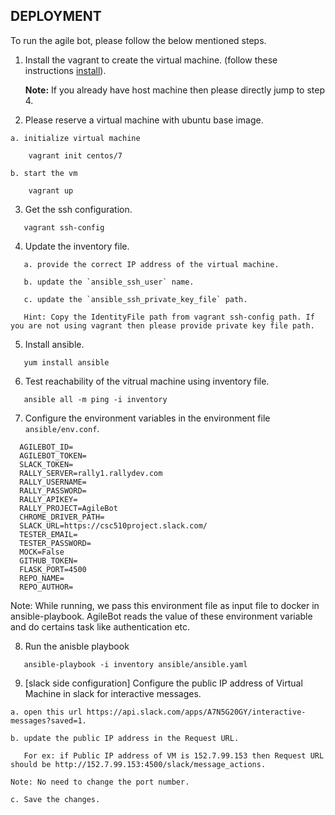 ## DEPLOYMENT

To run the agile bot, please follow the below mentioned steps. 

1. Install the vagrant to create the virtual machine. (follow these instructions [install](https://github.com/CSC-DevOps/CM/blob/master/VM.md)).  

    **Note:** If you already have host machine then please directly jump to step 4.  

2. Please reserve a virtual machine with ubuntu base image. 

```
a. initialize virtual machine

    vagrant init centos/7

b. start the vm

    vagrant up
```

3. Get the ssh configuration. 

```
   vagrant ssh-config
```

4. Update the inventory file.

```
   a. provide the correct IP address of the virtual machine. 
   
   b. update the `ansible_ssh_user` name. 
   
   c. update the `ansible_ssh_private_key_file` path.
   
   Hint: Copy the IdentityFile path from vagrant ssh-config path. If you are not using vagrant then please provide private key file path. 
```   

5. Install ansible. 

```
   yum install ansible
```

6. Test reachability of the vitrual machine using inventory file.

```
   ansible all -m ping -i inventory 
```

7. Configure the environment variables in the environment file `ansible/env.conf`.

```
  AGILEBOT_ID=
  AGILEBOT_TOKEN=
  SLACK_TOKEN=
  RALLY_SERVER=rally1.rallydev.com
  RALLY_USERNAME=
  RALLY_PASSWORD=
  RALLY_APIKEY=
  RALLY_PROJECT=AgileBot
  CHROME_DRIVER_PATH=
  SLACK_URL=https://csc510project.slack.com/
  TESTER_EMAIL=
  TESTER_PASSWORD=
  MOCK=False
  GITHUB_TOKEN=
  FLASK_PORT=4500
  REPO_NAME=
  REPO_AUTHOR=
```

Note: While running, we pass this environment file as input file to docker in ansible-playbook. AgileBot reads the value of these environment variable and do certains task like authentication etc.   

8. Run the anisble playbook 

```
   ansible-playbook -i inventory ansible/ansible.yaml
```

9. [slack side configuration] Configure the public IP address of Virtual Machine in slack for interactive messages. 

```
a. open this url https://api.slack.com/apps/A7N5G20GY/interactive-messages?saved=1. 

b. update the public IP address in the Request URL.

   For ex: if Public IP address of VM is 152.7.99.153 then Request URL should be http://152.7.99.153:4500/slack/message_actions. 

Note: No need to change the port number.

c. Save the changes.
```
